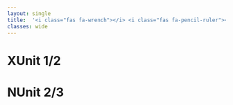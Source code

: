 ```yaml
---
layout: single
title:  '<i class="fas fa-wrench"></i> <i class="fas fa-pencil-ruler"></i> Testing frameworks - Specifics'
classes: wide
---
```


# XUnit 1/2

# NUnit 2/3
